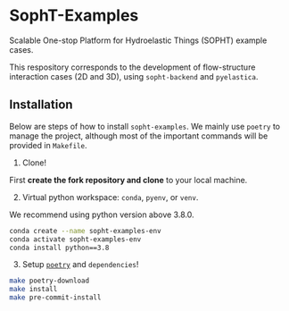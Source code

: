 # SophT-Examples
Scalable One-stop Platform for Hydroelastic Things (SOPHT) example cases.

This respository corresponds to the development of flow-structure
interaction cases (2D and 3D), using `sopht-backend` and `pyelastica`.

## Installation

Below are steps of how to install `sopht-examples`. We mainly use `poetry` to manage
the project, although most of the important commands will be provided in `Makefile`.

1. Clone!

First **create the fork repository and clone** to your local machine.

2. Virtual python workspace: `conda`, `pyenv`, or `venv`.

We recommend using python version above 3.8.0.

```bash
conda create --name sopht-examples-env
conda activate sopht-examples-env
conda install python==3.8
```

3. Setup [`poetry`](https://python-poetry.org) and `dependencies`!

```bash
make poetry-download
make install
make pre-commit-install
```
